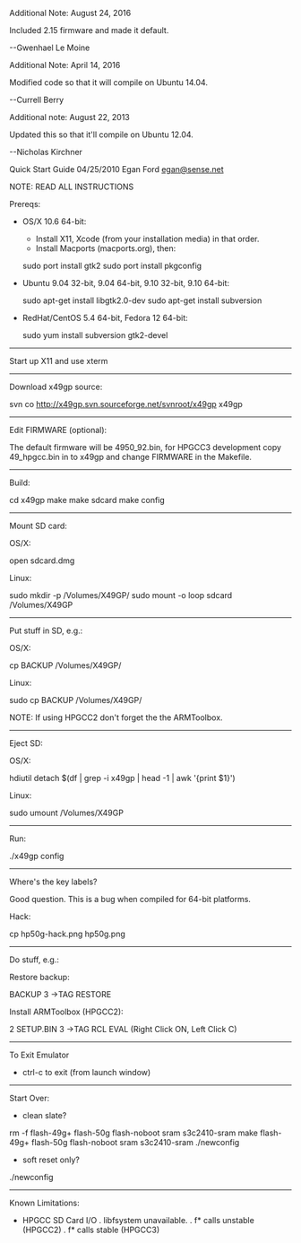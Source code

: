 Additional Note: August 24, 2016

Included 2.15 firmware and made it default.

--Gwenhael Le Moine

Additional Note: April 14, 2016

Modified code so that it will compile on Ubuntu 14.04.

--Currell Berry

Additional note: August 22, 2013

Updated this so that it'll compile on Ubuntu 12.04.

--Nicholas Kirchner

Quick Start Guide
04/25/2010
Egan Ford <egan@sense.net>

NOTE: READ ALL INSTRUCTIONS

Prereqs:

* OS/X 10.6 64-bit:

  * Install X11, Xcode (from your installation media) in that order.
  * Install Macports (macports.org), then:

  sudo port install gtk2
  sudo port install pkgconfig


* Ubuntu 9.04 32-bit, 9.04 64-bit, 9.10 32-bit, 9.10 64-bit:

  sudo apt-get install libgtk2.0-dev
  sudo apt-get install subversion


* RedHat/CentOS 5.4 64-bit, Fedora 12 64-bit:

  sudo yum install subversion gtk2-devel

------------------------------------------------------------------------

Start up X11 and use xterm

------------------------------------------------------------------------

Download x49gp source:

svn co http://x49gp.svn.sourceforge.net/svnroot/x49gp x49gp

------------------------------------------------------------------------

Edit FIRMWARE (optional):

The default firmware will be 4950_92.bin, for HPGCC3 development copy
49_hpgcc.bin in to x49gp and change FIRMWARE in the Makefile.

------------------------------------------------------------------------

Build:

cd x49gp
make
make sdcard
make config

------------------------------------------------------------------------

Mount SD card:

OS/X:

open sdcard.dmg

Linux:

sudo mkdir -p /Volumes/X49GP/
sudo mount -o loop sdcard /Volumes/X49GP

------------------------------------------------------------------------

Put stuff in SD, e.g.:

OS/X:

cp BACKUP /Volumes/X49GP/

Linux:

sudo cp BACKUP /Volumes/X49GP/

NOTE:  If using HPGCC2 don't forget the the ARMToolbox.

------------------------------------------------------------------------

Eject SD:

OS/X:

hdiutil detach $(df | grep -i x49gp | head -1 | awk '{print $1}')

Linux:

sudo umount /Volumes/X49GP

------------------------------------------------------------------------

Run:

./x49gp config

------------------------------------------------------------------------

Where's the key labels?

Good question.  This is a bug when compiled for 64-bit platforms.

Hack:

cp hp50g-hack.png hp50g.png

------------------------------------------------------------------------

Do stuff, e.g.:

Restore backup:

BACKUP
3
->TAG
RESTORE

Install ARMToolbox (HPGCC2):

2
SETUP.BIN
3
->TAG
RCL
EVAL
(Right Click ON, Left Click C)

------------------------------------------------------------------------

To Exit Emulator

* ctrl-c to exit (from launch window)

------------------------------------------------------------------------

Start Over:

* clean slate?

rm -f flash-49g+ flash-50g flash-noboot sram s3c2410-sram
make flash-49g+ flash-50g flash-noboot sram s3c2410-sram
./newconfig

* soft reset only?

./newconfig

------------------------------------------------------------------------

Known Limitations:

* HPGCC SD Card I/O
  . libfsystem unavailable.
  . f* calls unstable (HPGCC2)
  . f* calls stable (HPGCC3)
